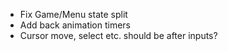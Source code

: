- Fix Game/Menu state split
- Add back animation timers
- Cursor move, select etc. should be after inputs?